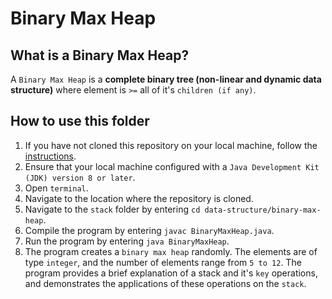 # Binary Max Heap

## What is a Binary Max Heap?
A `Binary Max Heap` is a **complete binary tree (non-linear and dynamic data structure)** where element is `>=` all of it's `children (if any)`.

## How to use this folder
1. If you have not cloned this repository on your local machine, follow the [instructions](https://github.com/shumarb/notes-and-code#how-to-use-this-repository).
2. Ensure that your local machine configured with a `Java Development Kit (JDK) version 8 or later`.
3. Open `terminal`.
4. Navigate to the location where the repository is cloned.
5. Navigate to the `stack` folder by entering `cd data-structure/binary-max-heap`.
6. Compile the program by entering `javac BinaryMaxHeap.java`.
7. Run the program by entering `java BinaryMaxHeap`.
8. The program creates a `binary max heap` randomly. The elements are of type `integer`, and the number of elements range from `5 to 12`. The program provides a brief explanation of a stack and it's `key` operations, and demonstrates the applications of these operations on the `stack`.
